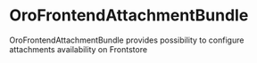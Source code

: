 # OroFrontendAttachmentBundle

OroFrontendAttachmentBundle provides possibility to configure attachments availability on Frontstore
